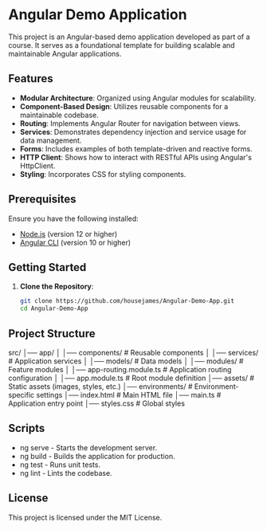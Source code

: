 # Angular Demo Application

This project is an Angular-based demo application developed as part of a course. It serves as a foundational template for building scalable and maintainable Angular applications.

## Features

- **Modular Architecture**: Organized using Angular modules for scalability.
- **Component-Based Design**: Utilizes reusable components for a maintainable codebase.
- **Routing**: Implements Angular Router for navigation between views.
- **Services**: Demonstrates dependency injection and service usage for data management.
- **Forms**: Includes examples of both template-driven and reactive forms.
- **HTTP Client**: Shows how to interact with RESTful APIs using Angular's HttpClient.
- **Styling**: Incorporates CSS for styling components.

## Prerequisites

Ensure you have the following installed:

- [Node.js](https://nodejs.org/) (version 12 or higher)
- [Angular CLI](https://angular.io/cli) (version 10 or higher)

## Getting Started

1. **Clone the Repository**:

   ```bash
   git clone https://github.com/housejames/Angular-Demo-App.git
   cd Angular-Demo-App

## Project Structure

src/
│── app/
│   │── components/    # Reusable components
│   │── services/      # Application services
│   │── models/        # Data models
│   │── modules/       # Feature modules
│   │── app-routing.module.ts  # Application routing configuration
│   │── app.module.ts          # Root module definition
│── assets/         # Static assets (images, styles, etc.)
│── environments/   # Environment-specific settings
│── index.html      # Main HTML file
│── main.ts         # Application entry point
│── styles.css      # Global styles

## Scripts

 - ng serve - Starts the development server.
 - ng build - Builds the application for production.
 - ng test - Runs unit tests.
 - ng lint - Lints the codebase.

## License

This project is licensed under the MIT License.